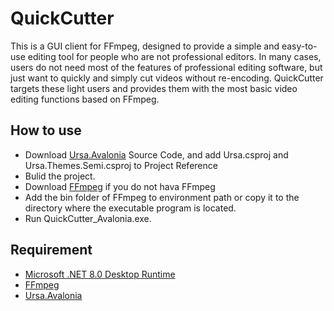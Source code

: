# QuickCutter
This is a GUI client for FFmpeg, designed to provide a simple and easy-to-use editing tool for people who are not professional editors. 
In many cases, users do not need most of the features of professional editing software, but just want to quickly and simply cut videos without re-encoding. QuickCutter targets these light users and provides them with the most basic video editing functions based on FFmpeg.

## How to use
 - Download [Ursa.Avalonia](https://github.com/irihitech/Ursa.Avalonia) Source Code, and add Ursa.csproj and Ursa.Themes.Semi.csproj to Project Reference
 - Bulid the project.
 - Download [FFmpeg](https://github.com/BtbN/FFmpeg-Builds/releases) if you do not hava FFmpeg
 - Add the bin folder of FFmpeg to environment path or copy it to the directory where the executable program is located.
 - Run QuickCutter_Avalonia.exe.

## Requirement
 - [Microsoft .NET 8.0 Desktop Runtime](https://download.visualstudio.microsoft.com/download/pr/cb56b18a-e2a6-4f24-be1d-fc4f023c9cc8/be3822e20b990cf180bb94ea8fbc42fe/dotnet-sdk-8.0.101-win-x64.exe)
 - [FFmpeg](https://github.com/BtbN/FFmpeg-Builds/releases)
 - [Ursa.Avalonia](https://github.com/irihitech/Ursa.Avalonia)
